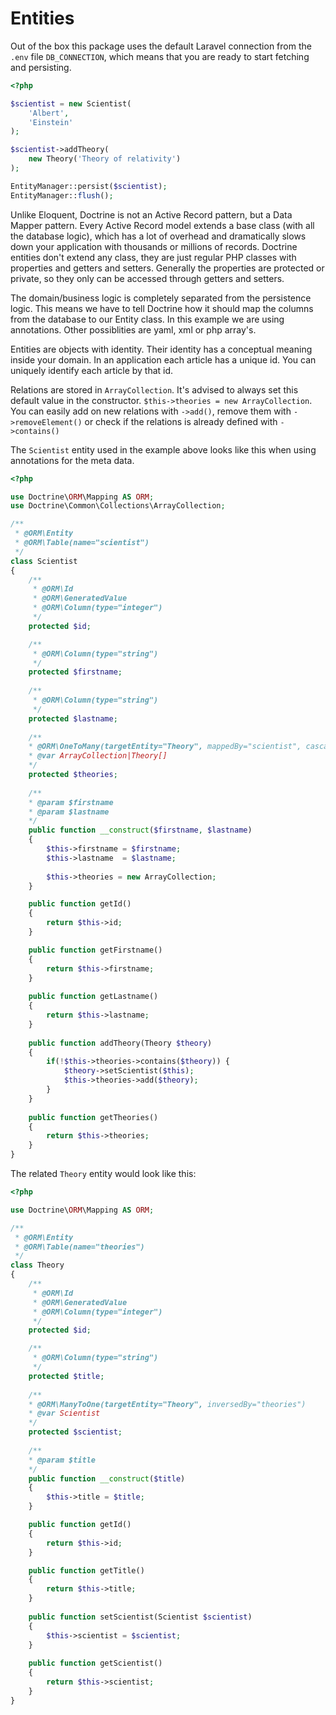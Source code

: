 # Entities

Out of the box this package uses the default Laravel connection from the `.env` file `DB_CONNECTION`, which means that you are ready to start fetching and persisting.

```php
<?php

$scientist = new Scientist(
    'Albert', 
    'Einstein'
);

$scientist->addTheory(
    new Theory('Theory of relativity')
);

EntityManager::persist($scientist);
EntityManager::flush();
```

Unlike Eloquent, Doctrine is not an Active Record pattern, but a Data Mapper pattern. Every Active Record model extends a base class (with all the database logic), which has a lot of overhead and dramatically slows down your application with thousands or millions of records.
Doctrine entities don't extend any class, they are just regular PHP classes with properties and getters and setters. 
Generally the properties are protected or private, so they only can be accessed through getters and setters.

The domain/business logic is completely separated from the persistence logic. 
This means we have to tell Doctrine how it should map the columns from the database to our Entity class. In this example we are using annotations. Other possiblities are yaml, xml or php array's.

Entities are objects with identity. Their identity has a conceptual meaning inside your domain. In an application each article has a unique id. You can uniquely identify each article by that id.

Relations are stored in `ArrayCollection`. It's advised to always set this default value in the constructor. `$this->theories = new ArrayCollection`. 
You can easily add on new relations with `->add()`, remove them with `->removeElement()` or check if the relations is already defined with `->contains()`

The `Scientist` entity used in the example above looks like this when using annotations for the meta data.

```php
<?php

use Doctrine\ORM\Mapping AS ORM;
use Doctrine\Common\Collections\ArrayCollection;

/**
 * @ORM\Entity
 * @ORM\Table(name="scientist")
 */
class Scientist
{
    /**
     * @ORM\Id
     * @ORM\GeneratedValue
     * @ORM\Column(type="integer")
     */
    protected $id;

    /**
     * @ORM\Column(type="string")
     */
    protected $firstname;
    
    /**
     * @ORM\Column(type="string")
     */
    protected $lastname;
    
    /**
    * @ORM\OneToMany(targetEntity="Theory", mappedBy="scientist", cascade={"persist"})
    * @var ArrayCollection|Theory[]
    */
    protected $theories;
    
    /**
    * @param $firstname
    * @param $lastname
    */
    public function __construct($firstname, $lastname)
    {
        $this->firstname = $firstname;
        $this->lastname  = $lastname;
        
        $this->theories = new ArrayCollection;
    }

    public function getId()
    {
        return $this->id;
    }

    public function getFirstname()
    {
        return $this->firstname;
    }
    
    public function getLastname()
    {
        return $this->lastname;
    }
    
    public function addTheory(Theory $theory)
    {
        if(!$this->theories->contains($theory)) {
            $theory->setScientist($this);
            $this->theories->add($theory);
        }
    }
    
    public function getTheories()
    {
        return $this->theories;
    }
}
```

The related `Theory` entity would look like this:

```php
<?php

use Doctrine\ORM\Mapping AS ORM;

/**
 * @ORM\Entity
 * @ORM\Table(name="theories")
 */
class Theory
{
    /**
     * @ORM\Id
     * @ORM\GeneratedValue
     * @ORM\Column(type="integer")
     */
    protected $id;

    /**
     * @ORM\Column(type="string")
     */
    protected $title;
    
    /**
    * @ORM\ManyToOne(targetEntity="Theory", inversedBy="theories")
    * @var Scientist
    */
    protected $scientist;
    
    /**
    * @param $title
    */
    public function __construct($title)
    {
        $this->title = $title;
    }

    public function getId()
    {
        return $this->id;
    }

    public function getTitle()
    {
        return $this->title;
    }
    
    public function setScientist(Scientist $scientist)
    {
        $this->scientist = $scientist;
    }
    
    public function getScientist()
    {
        return $this->scientist;
    }
}
```
